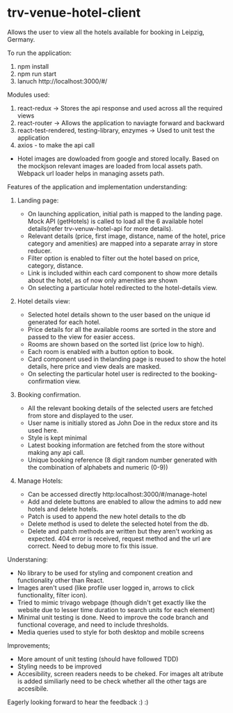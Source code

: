 # trv-venue-hotel-client

Allows the user to view all the hotels available for booking in Leipzig, Germany.

To run the application:

1. npm install 
2. npm run start
3. lanuch http://localhost:3000/#/

Modules used:
1. react-redux -> Stores the api response and used across all the required views
2. react-router -> Allows the application to naviagte forward and backward
3. react-test-rendered, testing-library, enzymes -> Used to unit test the application
4. axios - to make the api call

- Hotel images are dowloaded from google and stored locally. Based on the mockjson relevant images are loaded from local assets path. Webpack url loader helps in managing assets path.

Features of the application and implementation understanding:

1. Landing page:
    - On launching application, initial path is mapped to the landing page. Mock API (getHotels) is called to load all the 6 available hotel details(refer trv-venuw-hotel-api for more details).
    - Relevant details (price, first image, distance, name of the hotel, price category and amenities) are mapped into a separate array in store reducer.
    - Filter option is enabled to filter out the hotel based on price, category, distance.
    - Link is included within each card component to show more details about the hotel, as of now only amenities are shown
    - On selecting a particular hotel redirected to the hotel-details view.

2. Hotel details view:
    - Selected hotel details shown to the user based on the unique id generated for each hotel.
    - Price details for all the available rooms are sorted in the store and passed to the view for easier access.
    - Rooms are shown based on the sorted list (price low to high).
    - Each room is enabled with a button option to book.
    - Card component used in thelanding page is reused to show the hotel details, here price and view deals are masked. 
    - On selecting the particular hotel user is redirected to the booking-confirmation view.

3. Booking confirmation.
    - All the relevant booking details of the selected users are fetched from store and displayed to the user.
    - User name is initially stored as John Doe in the redux store and its used here.
    - Style is kept minimal 
    - Latest booking information are fetched from the store without making any api call.
    - Unique booking reference (8 digit random number generated with the combination of alphabets and numeric (0-9))

4. Manage Hotels:
    - Can be accessed directly http:localhost:3000/#/manage-hotel
    - Add and delete buttons are enabled to allow the admins to add new hotels and delete hotels.
    - Patch is used to append the new hotel details to the db
    - Delete method is used to delete the selected hotel from the db.
    - Delete and patch methods are written but they aren't working as expected. 404 error is received, request method and the url are correct. Need to debug more to fix this issue.

Understaning:
- No library to be used for styling and component creation and functionality other than React.
- Images aren't used (like profile user logged in, arrows to click functionality, filter icon).
- Tried to mimic trivago webpage (though didn't get exactly like the website due to lesser time duration to search units for each element)
- Minimal unit testing is done. Need to improve the code branch and functional coverage, and need to include thresholds.
- Media queries used to style for both desktop and mobile screens

Improvements;
- More amount of unit testing (should have followed TDD)
- Styling needs to be improved
- Accesibility, screen readers needs to be cheked. For images alt atribute is added similiarly need to be check whether all the other tags are accesibile.

Eagerly looking forward to hear the feedback :) :)

